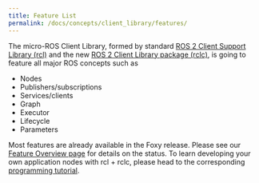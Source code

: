```yaml
---
title: Feature List
permalink: /docs/concepts/client_library/features/
---
```


The micro-ROS Client Library, formed by standard [ROS 2 Client Support Library (rcl)](https://github.com/ros2/rcl/) and the new [ROS 2 Client Library package (rclc)](https://github.com/ros2/rclc/), is going to feature all major ROS concepts such as

* Nodes
* Publishers/subscriptions
* Services/clients
* Graph
* Executor
* Lifecycle
* Parameters

Most features are already available in the Foxy release. Please see our [Feature Overview page](/docs/overview/features/) for details on the status. To learn developing your own application nodes with rcl + rclc, please head to the corresponding [programming tutorial](/docs/tutorials/core/programming_rcl_rclc/).
